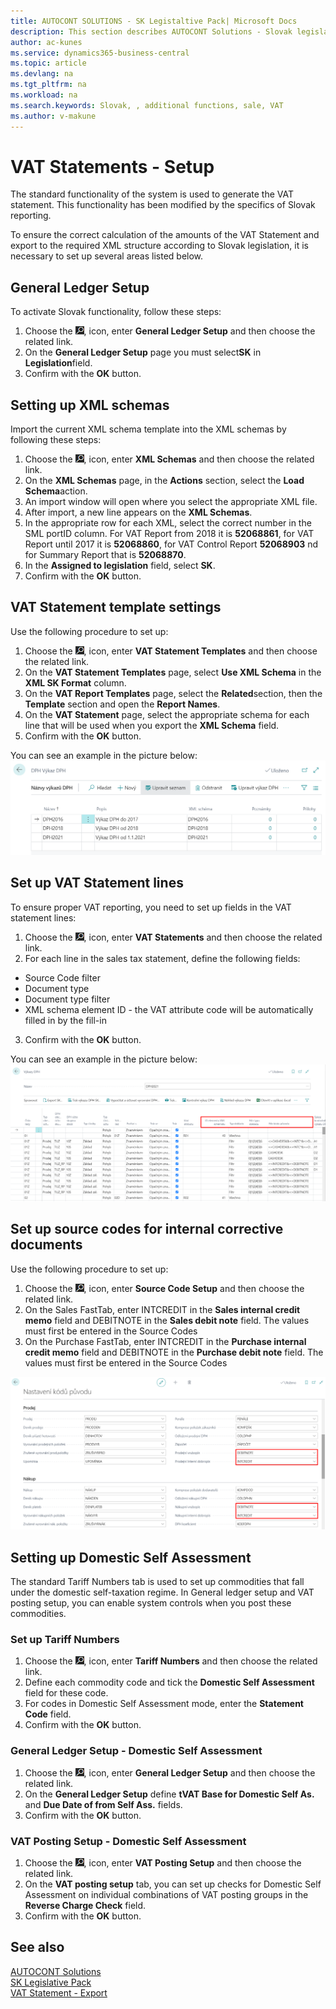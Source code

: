 ```yaml
---
title: AUTOCONT SOLUTIONS - SK Legistaltive Pack| Microsoft Docs
description: This section describes AUTOCONT Solutions - Slovak legislation
author: ac-kunes
ms.service: dynamics365-business-central
ms.topic: article
ms.devlang: na
ms.tgt_pltfrm: na
ms.workload: na
ms.search.keywords: Slovak, , additional functions, sale, VAT
ms.author: v-makune
---
```


# VAT Statements - Setup

The standard functionality of the system is used to generate the VAT statement. This functionality has been modified by the specifics of Slovak reporting.

To ensure the correct calculation of the amounts of the VAT Statement and export to the required XML structure according to Slovak legislation, it is necessary to set up several areas listed below.

## General Ledger Setup

To activate Slovak functionality, follow these steps:

1. Choose the ![Lightbulb that opens the Tell Me feature.](media/ui-search/search_small.png "Tell me what you want to do"), icon, enter **General Ledger Setup** and then choose the related link.
2. On the **General Ledger Setup** page you must select**SK** in **Legislation**field.
3. Confirm with the **OK** button.

## Setting up XML schemas

Import the current XML schema template into the XML schemas by following these steps:

1. Choose the ![Lightbulb that opens the Tell Me feature.](media/ui-search/search_small.png "Tell me what you want to do"), icon, enter **XML Schemas** and then choose the related link.
2. On the **XML Schemas** page, in the **Actions** section, select the **Load Schema**action.
3. An import window will open where you select the appropriate XML file.
4. After import, a new line appears on the **XML Schemas**.
5. In the appropriate row for each XML, select the correct number in the SML portID column.
   For VAT Report from 2018 it is **52068861**, for VAT Report until 2017 it is **52068860**, for VAT Control Report **52068903** nd for Summary Report that is **52068870**.
6. In the **Assigned to legislation** field, select **SK**.
7. Confirm with the **OK** button.

## VAT Statement template settings

Use the following procedure to set up:

1. Choose the ![Lightbulb that opens the Tell Me feature.](media/ui-search/search_small.png "Tell me what you want to do"), icon, enter **VAT Statement Templates** and then choose the related link.
2. On the **VAT Statement Templates** page, select **Use XML Schema** in the **XML SK Format** column.
3. On the **VAT Report Templates** page, select the **Related**section, then the **Template** section and open the **Report Names**.
4. On the **VAT Statement** page, select the appropriate schema for each line that will be used when you export the **XML Schema** field.
5. Confirm with the **OK** button.

You can see an example in the picture below:
![Import of unreliable VAT payers from xml format](media/VAT_statement-template.png)

## Set up VAT Statement lines

To ensure proper VAT reporting, you need to set up fields in the VAT statement lines:

1. Choose the ![Lightbulb that opens the Tell Me feature.](media/ui-search/search_small.png "Tell me what you want to do"), icon, enter **VAT Statements** and then choose the related link.
2. For each line in the sales tax statement, define the following fields:

- Source Code filter
- Document type
- Document type filter
- XML schema element ID - the VAT attribute code will be automatically filled in by the fill-in

3. Confirm with the **OK** button.

You can see an example in the picture below:
![Import of unreliable VAT payers from xml format](media/VAT_statement.png)

## Set up source codes for internal corrective documents

Use the following procedure to set up:

1. Choose the ![Lightbulb that opens the Tell Me feature.](media/ui-search/search_small.png "Tell me what you want to do"), icon, enter **Source Code Setup** and then choose the related link.
2. On the Sales FastTab, enter INTCREDIT in the **Sales internal credit memo** field and DEBITNOTE in the **Sales debit note** field. The values ​​must first be entered in the Source Codes
3. On the Purchase FastTab, enter INTCREDIT in the **Purchase internal credit memo** field and DEBITNOTE in the **Purchase debit note** field. The values ​​must first be entered in the Source Codes

![IImport of unreliable VAT payers from xml format](media/setup_source_code.png)

## Setting up Domestic Self Assessment

The standard Tariff Numbers tab is used to set up commodities that fall under the domestic self-taxation regime.
In General ledger setup and VAT posting setup, you can enable system controls when you post these commodities.

### Set up Tariff Numbers

1. Choose the ![Lightbulb that opens the Tell Me feature.](media/ui-search/search_small.png "Tell me what you want to do"), icon, enter **Tariff Numbers** and then choose the related link.
2. Define each commodity code and tick the **Domestic Self Assessment** field for these code.
3. For codes in Domestic Self Assessment mode, enter the **Statement Code** field.
4. Confirm with the **OK** button.

### General Ledger Setup - 	Domestic Self Assessment

1. Choose the ![Lightbulb that opens the Tell Me feature.](media/ui-search/search_small.png "Tell me what you want to do"), icon, enter **General Ledger Setup** and then choose the related link.
2. On the **General Ledger Setup** define **tVAT Base for Domestic Self As.** and **Due Date of from Self Ass.** fields.
3. Confirm with the **OK** button.

### VAT Posting Setup - Domestic Self Assessment

1. Choose the ![Lightbulb that opens the Tell Me feature.](media/ui-search/search_small.png "Tell me what you want to do"), icon, enter **VAT Posting Setup** and then choose the related link.
2. On the **VAT posting setup** tab, you can set up checks for Domestic Self Assessment on individual combinations of VAT posting groups in the **Reverse Charge Check** field.
3. Confirm with the **OK** button.

## See also

[AUTOCONT Solutions](../index.md)  
[SK Legislative Pack](ac-sk-legislative-pack.md)   
[VAT Statement - Export](ac-sk-vat-statement-export.md)

